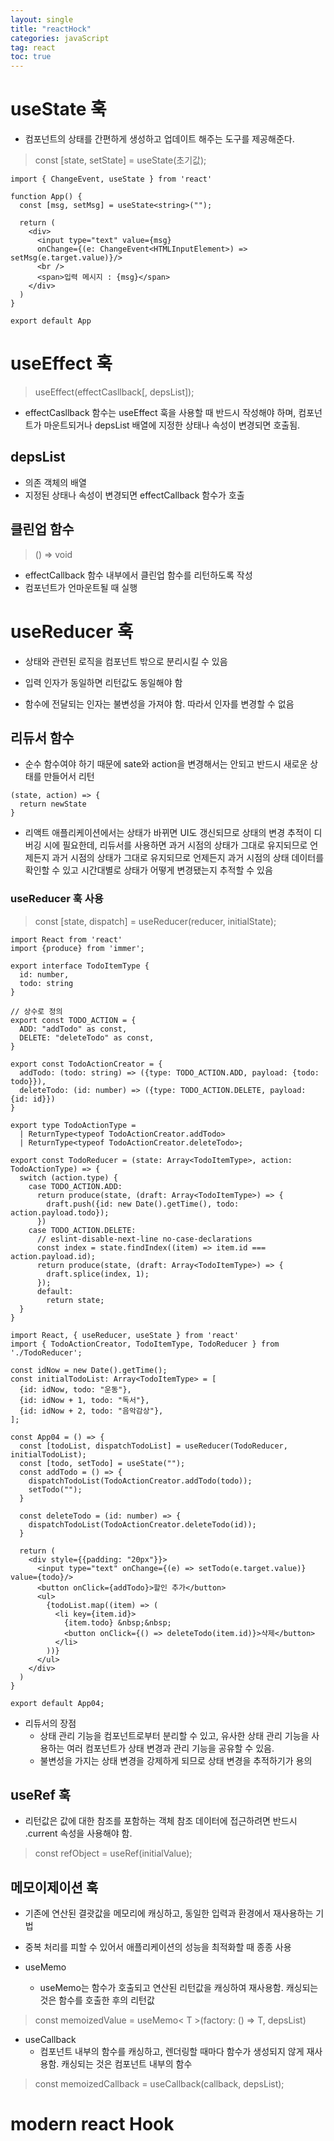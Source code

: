 ```yaml
---
layout: single
title: "reactHock"
categories: javaScript
tag: react
toc: true
---
```


# useState 훅

- 컴포넌트의 상태를 간편하게 생성하고 업데이트 해주는 도구를 제공해준다.

> const [state, setState] = useState(초기값);

```
import { ChangeEvent, useState } from 'react'

function App() {
  const [msg, setMsg] = useState<string>("");

  return (
    <div>
      <input type="text" value={msg} 
      onChange={(e: ChangeEvent<HTMLInputElement>) => setMsg(e.target.value)}/>
      <br />
      <span>입력 메시지 : {msg}</span>
    </div>
  )
}

export default App
```

# useEffect 훅

> useEffect(effectCasllback[, depsList]);

- effectCasllback 함수는 useEffect 훅을 사용할 때 반드시 작성해야 하며, 컴포넌트가 마운트되거나 depsList 배열에 지정한 상태나 속성이 변경되면 호출됨.

## depsList

- 의존 객체의 배열
- 지정된 상태나 속성이 변경되면 effectCallback 함수가 호출

## 클린업 함수

> () => void

- effectCallback 함수 내부에서 클린업 함수를 리턴하도록 작성
- 컴포넌트가 언마운트될 때 실행

# useReducer 훅

- 상태와 관련된 로직을 컴포넌트 밖으로 분리시킬 수 있음

- 입력 인자가 동일하면 리턴값도 동일해야 함
- 함수에 전달되는 인자는 불변성을 가져야 함. 따라서 인자를 변경할 수 없음

## 리듀서 함수

- 순수 함수여야 하기 때문에 sate와 action을 변경해서는 안되고 반드시 새로운 상태를 만들어서 리턴

```
(state, action) => {
  return newState
}
```

- 리액트 애플리케이션에서는 상태가 바뀌면 UI도 갱신되므로 상태의 변경 추적이 디버깅 시에 필요한데, 리듀서를 사용하면 과거 시점의 상태가 그대로 유지되므로 언제든지 과거 시점의 상태가 그대로 유지되므로 언제든지 과거 시점의 상태 데이터를 확인할 수 있고 시간대별로 상태가 어떻게 변경됐는지 추적할 수 있음

### useReducer 훅 사용

> const [state, dispatch] = useReducer(reducer, initialState);

```
import React from 'react'
import {produce} from 'immer';

export interface TodoItemType {
  id: number,
  todo: string
}

// 상수로 정의
export const TODO_ACTION = {
  ADD: "addTodo" as const,
  DELETE: "deleteTodo" as const,
}

export const TodoActionCreator = {
  addTodo: (todo: string) => ({type: TODO_ACTION.ADD, payload: {todo: todo}}),
  deleteTodo: (id: number) => ({type: TODO_ACTION.DELETE, payload: {id: id}})
}

export type TodoActionType =
  | ReturnType<typeof TodoActionCreator.addTodo>
  | ReturnType<typeof TodoActionCreator.deleteTodo>;

export const TodoReducer = (state: Array<TodoItemType>, action: TodoActionType) => {
  switch (action.type) {
    case TODO_ACTION.ADD: 
      return produce(state, (draft: Array<TodoItemType>) => {
        draft.push({id: new Date().getTime(), todo: action.payload.todo});
      })
    case TODO_ACTION.DELETE:
      // eslint-disable-next-line no-case-declarations
      const index = state.findIndex((item) => item.id === action.payload.id);
      return produce(state, (draft: Array<TodoItemType>) => {
        draft.splice(index, 1);
      });
      default:
        return state;
  }
}
```

```
import React, { useReducer, useState } from 'react'
import { TodoActionCreator, TodoItemType, TodoReducer } from './TodoReducer';

const idNow = new Date().getTime();
const initialTodoList: Array<TodoItemType> = [
  {id: idNow, todo: "운동"},
  {id: idNow + 1, todo: "독서"},
  {id: idNow + 2, todo: "음악감상"},
];

const App04 = () => {
  const [todoList, dispatchTodoList] = useReducer(TodoReducer, initialTodoList);
  const [todo, setTodo] = useState("");
  const addTodo = () => {
    dispatchTodoList(TodoActionCreator.addTodo(todo));
    setTodo("");
  }

  const deleteTodo = (id: number) => {
    dispatchTodoList(TodoActionCreator.deleteTodo(id));
  }

  return (
    <div style={{padding: "20px"}}>
      <input type="text" onChange={(e) => setTodo(e.target.value)} value={todo}/>
      <button onClick={addTodo}>할인 추가</button>
      <ul>
        {todoList.map((item) => (
          <li key={item.id}>
            {item.todo} &nbsp;&nbsp;
            <button onClick={() => deleteTodo(item.id)}>삭제</button>
          </li>
        ))}
      </ul>
    </div>
  )
}

export default App04;
```
- 리듀서의 장점
  - 상태 관리 기능을 컴포넌트로부터 분리할 수 있고, 유사한 상태 관리 기능을 사용하는 여러 컴포넌트가 상태 변경과 관리 기능을 공유할 수 있음.
  - 불변성을 가지는 상태 변경을 강제하게 되므로 상태 변경을 추적하기가 용의

## useRef 훅

- 리턴값은 값에 대한 참조를 포함하는 객체 참조 데이터에 접근하려면 반드시 .current 속성을 사용해야 함.

> const refObject = useRef(initialValue);

## 메모이제이션 훅

- 기존에 연산된 결괏값을 메모리에 캐싱하고, 동일한 입력과 환경에서 재사용하는 기법
- 중복 처리를 피할 수 있어서 애플리케이션의 성능을 최적화할 때 종종 사용

- useMemo
  - useMemo는 함수가 호출되고 연산된 리턴값을 캐싱하여 재사용함. 캐싱되는 것은 함수를 호출한 후의 리턴값

> const memoizedValue = useMemo< T >(factory: () => T, depsList)

- useCallback
  - 컴포넌트 내부의 함수를 캐싱하고, 렌더링할 때마다 함수가 생성되지 않게 재사용함. 캐싱되는 것은 컴포넌트 내부의 함수

> const memoizedCallback = useCallback(callback, depsList);



# modern react Hook



